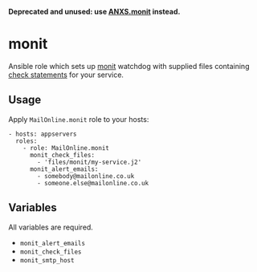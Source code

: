 **Deprecated and unused: use [ANXS.monit](https://github.com/ANXS/monit) instead.**

# monit

Ansible role which sets up [monit][] watchdog with supplied files
containing [check statements][monit-checks] for your service.

## Usage

Apply `MailOnline.monit` role to your hosts:

    - hosts: appservers
      roles:
        - role: MailOnline.monit
          monit_check_files:
            - 'files/monit/my-service.j2'
          monit_alert_emails:
            - somebody@mailonline.co.uk
            - someone.else@mailonline.co.uk

## Variables

All variables are required.

- `monit_alert_emails`
- `monit_check_files`
- `monit_smtp_host`

[monit]: https://mmonit.com/monit/
[monit-checks]: https://mmonit.com/monit/documentation/monit.html#CHECK-PROCESS-unique-name-PIDFILE-path-MATCHING-regex
